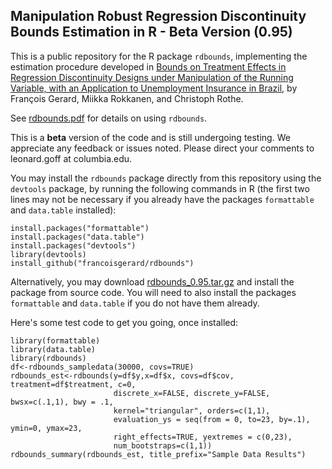 ## Manipulation Robust Regression Discontinuity Bounds Estimation in R - Beta Version (0.95)

This is a public repository for the R package ```rdbounds```, implementing the estimation procedure developed in [Bounds on Treatment Effects in Regression Discontinuity Designs under Manipulation of the Running Variable, with an Application to Unemployment Insurance in Brazil](http://www.nber.org/papers/w22892, "NBER Working Paper"), by François Gerard, Miikka Rokkanen, and Christoph Rothe.

See [rdbounds.pdf](rdbounds.pdf) for details on using ```rdbounds```.

This is a **beta** version of the code and is still undergoing testing. We appreciate any feedback or issues noted. Please direct your comments to leonard.goff at columbia.edu.

You may install the ```rdbounds``` package directly from this repository using the ```devtools``` package, by running the following commands in R (the first two lines may not be necessary if you already have the packages ```formattable``` and ```data.table``` installed):

```{r}
install.packages("formattable")
install.packages("data.table")
install.packages("devtools")
library(devtools)
install_github("francoisgerard/rdbounds")
```

Alternatively, you may download [rdbounds_0.95.tar.gz](rdbounds_0.95.tar.gz) and install the package from source code. You will need to also install the packages ```formattable``` and ```data.table``` if you do not have them already.

Here's some test code to get you going, once installed:

```{r}
library(formattable)
library(data.table)
library(rdbounds)
df<-rdbounds_sampledata(30000, covs=TRUE)
rdbounds_est<-rdbounds(y=df$y,x=df$x, covs=df$cov, treatment=df$treatment, c=0,
                       discrete_x=FALSE, discrete_y=FALSE, bwsx=c(.1,1), bwy = .1,
                       kernel="triangular", orders=c(1,1),
                       evaluation_ys = seq(from = 0, to=23, by=.1), ymin=0, ymax=23,
                       right_effects=TRUE, yextremes = c(0,23),
                       num_bootstraps=c(1,1))
rdbounds_summary(rdbounds_est, title_prefix="Sample Data Results")
```
